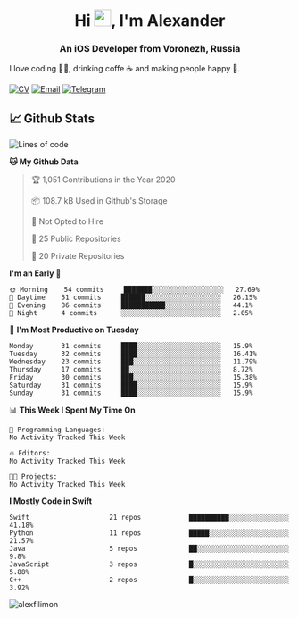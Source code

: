 <h1 align="center">Hi <img src="https://raw.githubusercontent.com/MartinHeinz/MartinHeinz/master/wave.gif" width="30px">, I'm Alexander</h1>
<h3 align="center">An iOS Developer from Voronezh, Russia</h3>

I love coding 👨‍💻, drinking coffe ☕️ and making people happy 🎊.

[![CV](https://img.shields.io/badge/CV-Александр%20Филимонов-14b420)](http://alexfilimon.github.io/)
[![Email](https://img.shields.io/badge/Email-as.filimonov@mail.ru-f39f37)](mailto:as.filimonov@mail.ru)
[![Telegram](https://img.shields.io/badge/Telegram-alexfilimon-1686b1)](https://t.me/alexfilimon)

## 📈 Github Stats

<!--START_SECTION:waka-->
![Lines of code](https://img.shields.io/badge/From%20Hello%20World%20I%27ve%20Written-471083%20lines%20of%20code-blue)

**🐱 My Github Data** 

> 🏆 1,051 Contributions in the Year 2020
 > 
> 📦 108.7 kB Used in Github's Storage 
 > 
> 🚫 Not Opted to Hire
 > 
> 📜 25 Public Repositories
 > 
> 🔑 20 Private Repositories 

**I'm an Early 🐤** 

```text
🌞 Morning    54 commits     ███████░░░░░░░░░░░░░░░░░░   27.69% 
🌆 Daytime    51 commits     ██████░░░░░░░░░░░░░░░░░░░   26.15% 
🌃 Evening    86 commits     ███████████░░░░░░░░░░░░░░   44.1% 
🌙 Night      4 commits      ░░░░░░░░░░░░░░░░░░░░░░░░░   2.05%

```
📅 **I'm Most Productive on Tuesday** 

```text
Monday       31 commits     ████░░░░░░░░░░░░░░░░░░░░░   15.9% 
Tuesday      32 commits     ████░░░░░░░░░░░░░░░░░░░░░   16.41% 
Wednesday    23 commits     ███░░░░░░░░░░░░░░░░░░░░░░   11.79% 
Thursday     17 commits     ██░░░░░░░░░░░░░░░░░░░░░░░   8.72% 
Friday       30 commits     ███░░░░░░░░░░░░░░░░░░░░░░   15.38% 
Saturday     31 commits     ████░░░░░░░░░░░░░░░░░░░░░   15.9% 
Sunday       31 commits     ████░░░░░░░░░░░░░░░░░░░░░   15.9%

```


📊 **This Week I Spent My Time On** 

```text
💬 Programming Languages: 
No Activity Tracked This Week

🔥 Editors: 
No Activity Tracked This Week

🐱‍💻 Projects: 
No Activity Tracked This Week

```

**I Mostly Code in Swift** 

```text
Swift                    21 repos            ██████████░░░░░░░░░░░░░░░   41.18% 
Python                   11 repos            █████░░░░░░░░░░░░░░░░░░░░   21.57% 
Java                     5 repos             ██░░░░░░░░░░░░░░░░░░░░░░░   9.8% 
JavaScript               3 repos             █░░░░░░░░░░░░░░░░░░░░░░░░   5.88% 
C++                      2 repos             █░░░░░░░░░░░░░░░░░░░░░░░░   3.92%

```



<!--END_SECTION:waka-->

<img align="center" src="https://github-readme-stats.vercel.app/api?username=alexfilimon&show_icons=true" alt="alexfilimon" />
